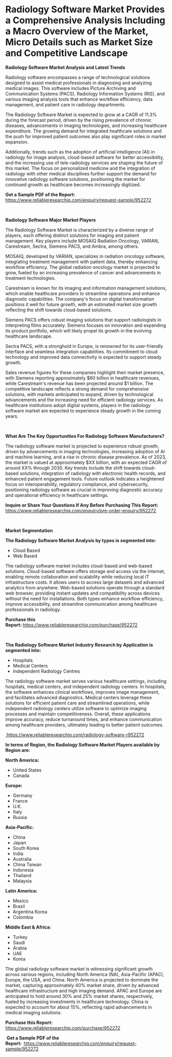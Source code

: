 <p><h1>Radiology Software Market Provides a Comprehensive Analysis Including a Macro Overview of the Market, Micro Details such as Market Size and Competitive Landscape</h1></p><p><strong>Radiology Software Market Analysis and Latest Trends</strong></p>
<p><p>Radiology software encompasses a range of technological solutions designed to assist medical professionals in diagnosing and analyzing medical images. This software includes Picture Archiving and Communication Systems (PACS), Radiology Information Systems (RIS), and various imaging analysis tools that enhance workflow efficiency, data management, and patient care in radiology departments.</p><p>The Radiology Software Market is expected to grow at a CAGR of 11.3% during the forecast period, driven by the rising prevalence of chronic diseases, advancements in imaging technologies, and increasing healthcare expenditure. The growing demand for integrated healthcare solutions and the push for improved patient outcomes also play significant roles in market expansion. </p><p>Additionally, trends such as the adoption of artificial intelligence (AI) in radiology for image analysis, cloud-based software for better accessibility, and the increasing use of tele-radiology services are shaping the future of this market. The focus on personalized medicine and the integration of radiology with other medical disciplines further support the demand for innovative radiology software solutions, positioning the market for continued growth as healthcare becomes increasingly digitized.</p></p>
<p><strong>Get a Sample PDF of the Report:&nbsp;</strong> <a href="https://www.reliableresearchiq.com/enquiry/request-sample/952272?utm_campaign=1134&utm_medium=2&utm_source=Github&utm_content=ia&utm_term=17042025&utm_id=radiology-software">https://www.reliableresearchiq.com/enquiry/request-sample/952272</a></p>
<p>&nbsp;</p>
<p><strong>Radiology Software Major Market Players</strong></p>
<p><p>The Radiology Software Market is characterized by a diverse range of players, each offering distinct solutions for imaging and patient management. Key players include MOSAIQ Radiation Oncology, VARIAN, Carestream, Sectra, Siemens PACS, and Ambra, among others. </p><p>MOSAIQ, developed by VARIAN, specializes in radiation oncology software, integrating treatment management with patient data, thereby enhancing workflow efficiency. The global radiation oncology market is projected to grow, fueled by an increasing prevalence of cancer and advancements in treatment technologies.</p><p>Carestream is known for its imaging and information management solutions, which enable healthcare providers to streamline operations and enhance diagnostic capabilities. The company's focus on digital transformation positions it well for future growth, with an estimated market size growth reflecting the shift towards cloud-based solutions.</p><p>Siemens PACS offers robust imaging solutions that support radiologists in interpreting films accurately. Siemens focuses on innovation and expanding its product portfolio, which will likely propel its growth in the evolving healthcare landscape.</p><p>Sectra PACS, with a stronghold in Europe, is renowned for its user-friendly interface and seamless integration capabilities. Its commitment to cloud technology and improved data connectivity is expected to support steady growth.</p><p>Sales revenue figures for these companies highlight their market presence, with Siemens reporting approximately $60 billion in healthcare revenues, while Carestream's revenue has been projected around $1 billion. The competitive landscape reflects a strong demand for comprehensive solutions, with markets anticipated to expand, driven by technological advancements and the increasing need for efficient radiology services. As healthcare institutions adopt digital systems, players in the radiology software market are expected to experience steady growth in the coming years.</p></p>
<p>&nbsp;</p>
<p><strong>What Are The Key Opportunities For Radiology Software Manufacturers?</strong></p>
<p><p>The radiology software market is projected to experience robust growth, driven by advancements in imaging technologies, increasing adoption of AI and machine learning, and a rise in chronic disease prevalence. As of 2023, the market is valued at approximately $XX billion, with an expected CAGR of around XX% through 2030. Key trends include the shift towards cloud-based solutions, integration of radiology with electronic health records, and enhanced patient engagement tools. Future outlook indicates a heightened focus on interoperability, regulatory compliance, and cybersecurity, positioning radiology software as crucial in improving diagnostic accuracy and operational efficiency in healthcare settings.</p></p>
<p><strong>Inquire or Share Your Questions If Any Before Purchasing This Report:</strong> <a href="https://www.reliableresearchiq.com/enquiry/pre-order-enquiry/952272?utm_campaign=1134&utm_medium=2&utm_source=Github&utm_content=ia&utm_term=17042025&utm_id=radiology-software">https://www.reliableresearchiq.com/enquiry/pre-order-enquiry/952272</a></p>
<p>&nbsp;</p>
<p><strong>Market Segmentation</strong></p>
<p><strong>The Radiology Software Market Analysis by types is segmented into:</strong></p>
<p><ul><li>Cloud Based</li><li>Web Based</li></ul></p>
<p><p>The radiology software market includes cloud-based and web-based solutions. Cloud-based software offers storage and access via the internet, enabling remote collaboration and scalability while reducing local IT infrastructure costs. It allows users to access large datasets and advanced analytics from anywhere. Web-based solutions operate through a standard web browser, providing instant updates and compatibility across devices without the need for installations. Both types enhance workflow efficiency, improve accessibility, and streamline communication among healthcare professionals in radiology.</p></p>
<p><strong>Purchase this Report:&nbsp;</strong><a href="https://www.reliableresearchiq.com/purchase/952272?utm_campaign=1134&utm_medium=2&utm_source=Github&utm_content=ia&utm_term=17042025&utm_id=radiology-software">https://www.reliableresearchiq.com/purchase/952272</a></p>
<p>&nbsp;</p>
<p><strong>The Radiology Software Market Industry Research by Application is segmented into:</strong></p>
<p><ul><li>Hospitals</li><li>Medical Centers</li><li>Independent Radiology Centres</li></ul></p>
<p><p>The radiology software market serves various healthcare settings, including hospitals, medical centers, and independent radiology centers. In hospitals, the software enhances clinical workflows, improves image management, and facilitates advanced diagnostics. Medical centers leverage these solutions for efficient patient care and streamlined operations, while independent radiology centers utilize software to optimize imaging processes and maintain competitiveness. Overall, these applications improve accuracy, reduce turnaround times, and enhance communication among healthcare providers, ultimately leading to better patient outcomes.</p></p>
<p><a href="https://www.reliableresearchiq.com/radiology-software-r952272?utm_campaign=1134&utm_medium=2&utm_source=Github&utm_content=ia&utm_term=17042025&utm_id=radiology-software">&nbsp;https://www.reliableresearchiq.com/radiology-software-r952272</a></p>
<p><strong>In terms of Region, the Radiology Software Market Players available by Region are:</strong></p>
<p>
    <p> <strong> North America: </strong>
        <ul>
            <li>United States</li>
            <li>Canada</li>
        </ul>
        </p> 
    <p> <strong> Europe: </strong>
        <ul>
            <li>Germany</li>
            <li>France</li>
            <li>U.K.</li>
            <li>Italy</li>
            <li>Russia</li>
        </ul>
        </p> 
    <p> <strong> Asia-Pacific: </strong>
        <ul>
            <li>China</li>
            <li>Japan</li>
            <li>South Korea</li>
            <li>India</li>
            <li>Australia</li>
            <li>China Taiwan</li>
            <li>Indonesia</li>
            <li>Thailand</li>
            <li>Malaysia</li>
        </ul>
        </p> 
    <p> <strong> Latin America: </strong>
        <ul>
            <li>Mexico</li>
            <li>Brazil</li>
            <li>Argentina Korea</li>
            <li>Colombia</li>
        </ul>
        </p> 
    <p> <strong> Middle East & Africa: </strong>
        <ul>
            <li>Turkey</li>
            <li>Saudi</li>
            <li>Arabia</li>
            <li>UAE</li>
            <li>Korea</li>
        </ul>
    </p>
    </p>
<p><p>The global radiology software market is witnessing significant growth across various regions, including North America (NA), Asia-Pacific (APAC), Europe, the USA, and China. North America is projected to dominate the market, capturing approximately 40% market share, driven by advanced healthcare infrastructure and high imaging demand. APAC and Europe are anticipated to hold around 30% and 25% market shares, respectively, fueled by increasing investments in healthcare technology. China is expected to account for about 15%, reflecting rapid advancements in medical imaging solutions.</p></p>
<p><strong>Purchase this Report: </strong><a href="https://www.reliableresearchiq.com/purchase/952272?utm_campaign=1134&utm_medium=2&utm_source=Github&utm_content=ia&utm_term=17042025&utm_id=radiology-software">https://www.reliableresearchiq.com/purchase/952272</a></p>
<p>&nbsp;<strong>Get a Sample PDF of the Report:&nbsp;&nbsp;</strong><a href="https://www.reliableresearchiq.com/enquiry/request-sample/952272?utm_campaign=1134&utm_medium=2&utm_source=Github&utm_content=ia&utm_term=17042025&utm_id=radiology-software">https://www.reliableresearchiq.com/enquiry/request-sample/952272</a></p>
<p><strong></strong></p>
<p><p></p><p></p><p></p></p>